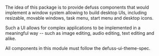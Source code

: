 The idea of this package is to provide defuss components
that would implement a window system allowing to build
desktop UIs, including resizable, movable windows,
task menu, start menu and desktop icons. 

Such a UI allows for complex applications to be implemented
in a meaningful way -- such as image editing, audio editing, text editing and alike. 

All components in this module must follow the defuss-ui-theme-spec.